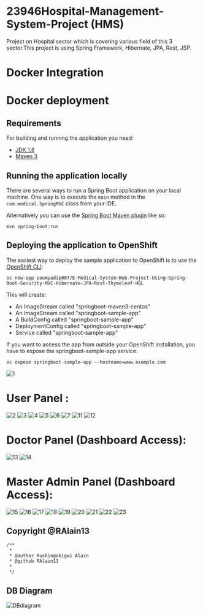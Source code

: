 # 23946Hospital-Management-System-Project (HMS)
Project on Hospital sector which is covering various field of this 3 sector.This project is using Spring Framework, Hibernate, JPA, Rest, JSP.

# Docker Integration

# Docker deployment 
## Requirements

For building and running the application you need:

- [JDK 1.8](http://www.oracle.com/technetwork/java/javase/downloads/jdk8-downloads-2133151.html)
- [Maven 3](https://maven.apache.org)

## Running the application locally

There are several ways to run a Spring Boot application on your local machine. One way is to execute the `main` method in the `com.medical.SpringMVC` class from your IDE.

Alternatively you can use the [Spring Boot Maven plugin](https://docs.spring.io/spring-boot/docs/current/reference/html/build-tool-plugins-maven-plugin.html) like so:

```shell
mvn spring-boot:run
```

## Deploying the application to OpenShift

The easiest way to deploy the sample application to OpenShift is to use the [OpenShift CLI](https://docs.openshift.org/latest/cli_reference/index.html):

```shell
oc new-app soumyadip007/E-Medical-System-Web-Project-Using-Spring-Boot-Security-MVC-Hibernate-JPA-Rest-Thymeleaf-HQL
```

This will create:

* An ImageStream called "springboot-maven3-centos"
* An ImageStream called "springboot-sample-app"
* A BuildConfig called "springboot-sample-app"
* DeploymentConfig called "springboot-sample-app"
* Service called "springboot-sample-app"

If you want to access the app from outside your OpenShift installation, you have to expose the springboot-sample-app service:

```shell
oc expose springboot-sample-app --hostname=www.example.com
```

![1](https://github.com/RAlain13/23946HospitalMnagementSystem/assets/114587679/1175db45-fa1d-4f55-a9d1-17b71a53d8e3)

# User Panel :

![2](https://github.com/RAlain13/23946HospitalMnagementSystem/assets/114587679/c5839376-bbbb-4363-9877-264bdaf3972b)
![3](https://github.com/RAlain13/23946HospitalMnagementSystem/assets/114587679/5303c90d-c49c-4c2e-8eb4-cde6b3608384)
![4](https://github.com/RAlain13/23946HospitalMnagementSystem/assets/114587679/50edd40f-0b54-4afe-b96f-e8b13cc511ae)
![5](https://github.com/RAlain13/23946HospitalMnagementSystem/assets/114587679/11604d78-a52d-4943-9a73-5f65a831ea32)
![6](https://github.com/RAlain13/23946HospitalMnagementSystem/assets/114587679/c67d041a-de90-4861-825e-78367dc64352)
![7](https://github.com/RAlain13/23946HospitalMnagementSystem/assets/114587679/46b7d819-8887-4d66-a0a5-eb9026f0d60a)
![11](https://github.com/RAlain13/23946HospitalMnagementSystem/assets/114587679/e7668ea4-e143-4d8a-bd51-1bc5b5385fc8)
![12](https://github.com/RAlain13/23946HospitalMnagementSystem/assets/114587679/cc0f3df8-a2ba-4e17-aa6e-1f149de87556)

# Doctor Panel (Dashboard Access):


![13](https://github.com/RAlain13/23946HospitalMnagementSystem/assets/114587679/54c07336-6e65-4c05-8247-e306e5af534f)
![14](https://github.com/RAlain13/23946HospitalMnagementSystem/assets/114587679/31b1533d-d65c-4934-8ce4-a5cbd7bbd223)

# Master Admin Panel (Dashboard Access):

![15](https://github.com/RAlain13/23946HospitalMnagementSystem/assets/114587679/45ffa73b-eca7-4562-bb92-af74f8fa7dec)
![16](https://github.com/RAlain13/23946HospitalMnagementSystem/assets/114587679/ff3b6bf2-87b9-4a07-a80e-2d5e65a381aa)
![17](https://github.com/RAlain13/23946HospitalMnagementSystem/assets/114587679/3add7f58-d478-4e5b-8c73-409730bc049c)
![18](https://github.com/RAlain13/23946HospitalMnagementSystem/assets/114587679/2e91b15a-616c-4ddf-a65b-9022a3cabcbc)
![19](https://github.com/RAlain13/23946HospitalMnagementSystem/assets/114587679/ff933abb-ab0a-4a33-874e-7b3ce1f81f2a)
![20](https://github.com/RAlain13/23946HospitalMnagementSystem/assets/114587679/158ff638-ee66-4a66-a5a2-7c95af5accb8)
![21](https://github.com/RAlain13/23946HospitalMnagementSystem/assets/114587679/d0974353-2af3-427c-9447-56724c9744b2)
![22](https://github.com/RAlain13/23946HospitalMnagementSystem/assets/114587679/7f714188-7d6d-4326-89ba-beb52d486a2a)
![23](https://github.com/RAlain13/23946HospitalMnagementSystem/assets/114587679/015423bc-6e58-4804-a34e-24f54079b816)


## Copyright @RAlain13
```shell
/**
 * 
 * @author Rushingabigwi Alain
 * @github RAlain13
 *
 */
```
## DB Diagram
![DBdiagram](https://github.com/RAlain13/23946HospitalMnagementSystem/assets/114587679/d7f1db0c-cb51-4c67-936e-de8a6a7da3d5)

